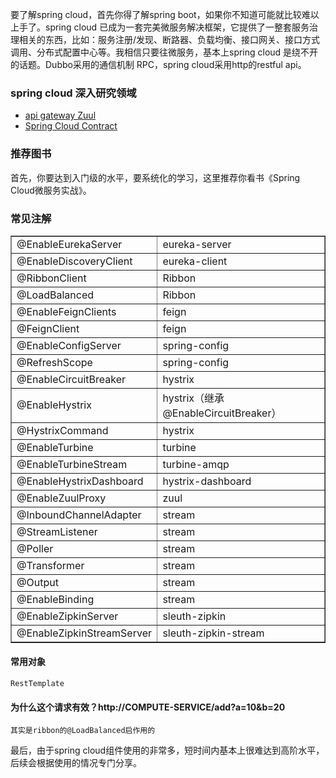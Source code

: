 要了解spring cloud，首先你得了解spring boot，如果你不知道可能就比较难以上手了。spring cloud 已成为一套完美微服务解决框架，它提供了一整套服务治理相关的东西，比如：服务注册/发现、断路器、负载均衡、接口网关、接口方式调用、分布式配置中心等。我相信只要往微服务，基本上spring cloud 是绕不开的话题。Dubbo采用的通信机制 RPC，spring cloud采用http的restful api。

### spring cloud 深入研究领域
- [api gateway Zuul](https://springcloud.cc/spring-cloud-dalston.html#_router_and_filter_zuul)
- [Spring Cloud Contract](https://springcloud.cc/spring-cloud-dalston.html#_spring_cloud_contract)

### 推荐图书
首先，你要达到入门级的水平，要系统化的学习，这里推荐你看书《Spring Cloud微服务实战》。

### 常见注解
<table border="1" cellpadding="1" cellspacing="1"><tbody><tr><td style="width:219px;">@EnableEurekaServer</td>
	<td style="width:630px;">eureka-server</td>
</tr><tr><td style="width:219px;">@EnableDiscoveryClient</td>
	<td style="width:630px;">eureka-client</td>
</tr><tr><td style="width:219px;">@RibbonClient</td>
	<td style="width:630px;">Ribbon</td>
</tr><tr><td style="width:219px;">@LoadBalanced</td>
	<td style="width:630px;">Ribbon</td>
</tr><tr><td style="width:219px;">@EnableFeignClients</td>
	<td style="width:630px;">feign</td>
</tr><tr><td style="width:219px;">@FeignClient</td>
	<td style="width:630px;">feign</td>
</tr><tr><td style="width:219px;">@EnableConfigServer</td>
	<td style="width:630px;">spring-config</td>
</tr><tr><td style="width:219px;">@RefreshScope&nbsp;</td>
	<td style="width:630px;">spring-config</td>
</tr><tr><td style="width:219px;">@EnableCircuitBreaker</td>
	<td style="width:630px;">hystrix</td>
</tr><tr><td style="width:219px;">@EnableHystrix</td>
	<td style="width:630px;">hystrix（继承@EnableCircuitBreaker）</td>
</tr><tr><td style="width:219px;">@HystrixCommand</td>
	<td style="width:630px;">hystrix</td>
</tr><tr><td style="width:219px;">@EnableTurbine</td>
	<td style="width:630px;">turbine</td>
</tr><tr><td style="width:219px;">@EnableTurbineStream</td>
	<td style="width:630px;">turbine-amqp</td>
</tr><tr><td style="width:219px;">@EnableHystrixDashboard</td>
	<td style="width:630px;">hystrix-dashboard</td>
</tr><tr><td style="width:219px;">@EnableZuulProxy</td>
	<td style="width:630px;">zuul</td>
</tr><tr><td style="width:219px;">@InboundChannelAdapter</td>
	<td style="width:630px;">stream</td>
</tr><tr><td style="width:219px;">@StreamListener&nbsp;</td>
	<td style="width:630px;">stream</td>
</tr><tr><td style="width:219px;">@Poller</td>
	<td style="width:630px;">stream</td>
</tr><tr><td style="width:219px;">@Transformer</td>
	<td style="width:630px;">stream</td>
</tr><tr><td style="width:219px;">@Output</td>
	<td style="width:630px;">stream</td>
</tr><tr><td style="width:219px;">@EnableBinding</td>
	<td style="width:630px;">stream</td>
</tr><tr><td style="width:219px;">@EnableZipkinServer</td>
	<td style="width:630px;">sleuth-zipkin</td>
</tr><tr><td style="width:219px;">@EnableZipkinStreamServer</td>
	<td style="width:630px;">sleuth-zipkin-stream</td>
</tr></tbody></table>

#### 常用对象
	RestTemplate
#### 为什么这个请求有效？http://COMPUTE-SERVICE/add?a=10&b=20   
	其实是ribbon的@LoadBalanced启作用的

最后，由于spring cloud组件使用的非常多，短时间内基本上很难达到高阶水平，后续会根据使用的情况专门分享。
